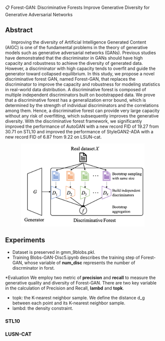 📋 Forest-GAN: Discriminative Forests Improve Generative Diversity for Generative Adversarial Networks

## Abstract
&nbsp;&nbsp;&nbsp;&nbsp; Improving the diversity of Artificial Intelligence Generated Content (AIGC) is one of the fundamental problems in the theory of generative models such as generative adversarial networks (GANs). Previous studies have demonstrated that the discriminator in GANs should have high capacity and robustness to achieve the diversity of generated data. However, a discriminator with high capacity tends to overfit and guide the generator toward collapsed equilibrium. In this study, we propose a novel discriminative forest GAN, named Forest-GAN, that replaces the discriminator to improve the capacity and robustness for modeling statistics in real-world data distribution. A discriminative forest is composed of multiple independent discriminators built on bootstrapped data. We prove that a discriminative forest has a generalization error bound, which is determined by the strength of individual discriminators and the correlations among them. Hence, a discriminative forest can provide very large capacity without any risk of overfitting, which subsequently improves the generative diversity. With the discriminative forest framework, we significantly improved the performance of AutoGAN with a new record FID of 19.27 from 30.71 on STL10 and improved the performance of StyleGAN2-ADA with a new record FID of 6.87 from 9.22 on LSUN-cat.
<div align=center><img src="Figure/framework.png" width="400" /></div>

## Experiments
* Dataset is preserved in gmm_9blobs.pkl. <br />
* Training 
Blobs-GAN-Disc5.ipynb describes the training step of Forest-GAN, whose variable of **num_disc** represents the number of discrminator in forst.<br />

*Evaluation
We employ two metric of **precision** and **recall** to measure the generative quality and diversity of Forest-GAN. 
There are two key variable in the calculation of Precision and Recall, 
**lambd** and **topk**.
* topk: the K-nearest neighbor sample. We define the distance d_g between each point and its K-nearest neighbor sample.
* lambd: the density constraint.


### STL10


### LUSN-CAT


